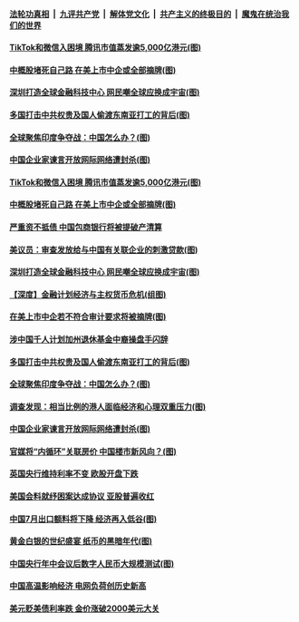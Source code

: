 

####  [法轮功真相](../../../../basic/blob/master/README.md?t=08080331) &nbsp;|&nbsp; [九评共产党](../../../../9ping.md/blob/master/README.md?t=08080331) &nbsp;|&nbsp; [解体党文化](../../../../jtdwh.md/blob/master/README.md?t=08080331)  &nbsp;|&nbsp; [共产主义的终极目的](../../../../gczydzjmd.md/blob/master/README.md?t=08080331) &nbsp;|&nbsp; [魔鬼在统治我们的世界](../../../../mgztzwmdsj.md/blob/master/README.md?t=08080331) 

#### [TikTok和微信入困境 腾讯市值蒸发逾5,000亿港元(图)](../pages/p5/942205.md?t=08080331) 

#### [中概股堵死自己路 在美上市中企或全部摘牌(图)](../pages/p5/942202.md?t=08080331) 

#### [深圳打造全球金融科技中心 网民嘲全球应换成宇宙(图)](../pages/p5/942185.md?t=08080331) 

#### [多国打击中共权贵及国人偷渡东南亚打工的背后(图)](../pages/p5/942125.md?t=08080331) 

#### [全球聚焦印度争夺战：中国怎么办？(图)](../pages/p5/942117.md?t=08080331) 

#### [中国企业家谏言开放网际网络遭封杀(图)](../pages/p5/942116.md?t=08080331) 

#### [TikTok和微信入困境 腾讯市值蒸发逾5,000亿港元(图)](../pages/p5/942205.md?t=08080331) 

#### [中概股堵死自己路 在美上市中企或全部摘牌(图)](../pages/p5/942202.md?t=08080331) 

#### [严重资不抵债 中国包商银行将被提破产清算](../pages/p5/942191.md?t=08080331) 

#### [美议员：审查发放给与中国有关联企业的刺激贷款(图)](../pages/p5/942188.md?t=08080331) 

#### [深圳打造全球金融科技中心 网民嘲全球应换成宇宙(图)](../pages/p5/942185.md?t=08080331) 

#### [【深度】金融计划经济与主权货币危机(组图)](../pages/p5/942121.md?t=08080331) 

#### [在美上市中企若不符合审计要求将被摘牌(图)](../pages/p5/942135.md?t=08080331) 

#### [涉中国千人计划加州退休基金中裔操盘手闪辞](../pages/p5/942132.md?t=08080331) 

#### [多国打击中共权贵及国人偷渡东南亚打工的背后(图)](../pages/p5/942125.md?t=08080331) 

#### [全球聚焦印度争夺战：中国怎么办？(图)](../pages/p5/942117.md?t=08080331) 

#### [调查发现：相当比例的港人面临经济和心理双重压力(图)](../pages/p5/942120.md?t=08080331) 

#### [中国企业家谏言开放网际网络遭封杀(图)](../pages/p5/942116.md?t=08080331) 

#### [官媒将“内循环”关联房价 中国楼市新风向？(图)](../pages/p5/942087.md?t=08080331) 

#### [英国央行维持利率不变 欧股开盘下跌](../pages/p5/942082.md?t=08080331) 

#### [美国会料就纾困案达成协议 亚股普遍收红](../pages/p5/942081.md?t=08080331) 

#### [中国7月出口额料将下降 经济再入低谷(图)](../pages/p5/942077.md?t=08080331) 

#### [黄金白银的世纪盛宴 纸币的黑暗年代(图)](../pages/p5/942021.md?t=08080331) 

#### [中国央行年中会议后数字人民币大规模测试(图)](../pages/p5/942018.md?t=08080331) 

#### [中国高温影响经济 电网负荷创历史新高](../pages/p5/942004.md?t=08080331) 

#### [美元贬美债利率跌 金价涨破2000美元大关](../pages/p5/941999.md?t=08080331) 

